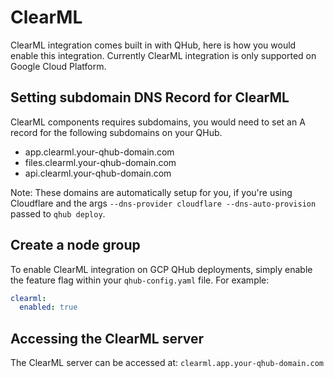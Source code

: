# ClearML

ClearML integration comes built in with QHub, here is how you would
enable this integration.  Currently ClearML integration is only supported on Google Cloud Platform.

## Setting subdomain DNS Record for ClearML

ClearML components requires subdomains, you would need to set an A record
for the following subdomains on your QHub.

- app.clearml.your-qhub-domain.com
- files.clearml.your-qhub-domain.com
- api.clearml.your-qhub-domain.com

Note: These domains are automatically setup for you, if you're using Cloudflare and the
args `--dns-provider cloudflare --dns-auto-provision` passed to `qhub deploy`.


## Create a node group

To enable ClearML integration on GCP QHub deployments, simply enable the feature flag within your `qhub-config.yaml` file. For example:

```yaml
clearml:
  enabled: true
```

## Accessing the ClearML server

The ClearML server can be accessed at: `clearml.app.your-qhub-domain.com`
